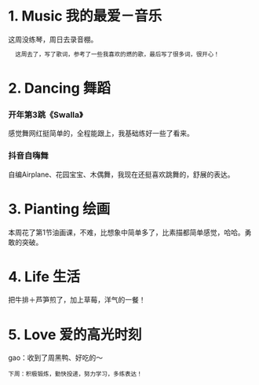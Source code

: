 # 1. Music 我的最爱－音乐
这周没练琴，周日去录音棚。</br>
```Java
  这周去了，写了歌词，参考了一些我喜欢的燃的歌，最后写了很多词，很开心！
```

# 2. Dancing 舞蹈
### 开年第3跳《Swalla》
感觉舞网红挺简单的，全程能跟上，我基础练好一些了看来。</br>
### 抖音自嗨舞
自编Airplane、花园宝宝、木偶舞，我现在还挺喜欢跳舞的，舒展的表达。</br>

# 3. Pianting 绘画
本周花了第1节油画课，不难，比想象中简单多了，比素描都简单感觉，哈哈。勇敢的突破。</br>

# 4. Life 生活
把牛排＋芦笋煎了，加上草莓，洋气的一餐！</br>

# 5. Love 爱的高光时刻
gao：收到了周黑鸭、好吃的～</br>

```
下周：积极锻炼，勤快投递，努力学习，多练表达！
```
